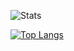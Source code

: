 ![Stats](https://github-readme-stats.vercel.app/api?username=mishantrop&show_icons=true&theme=dracula)

[![Top Langs](https://github-readme-stats.vercel.app/api/top-langs/?username=mishantrop&layout=compact&theme=dracula)](https://github.com/mishantrop/github-readme-stats)
